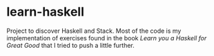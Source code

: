# learn-haskell

Project to discover Haskell and Stack. Most of the code is my implementation of exercises found in the book <i> Learn you a Haskell for Great Good</i> that I tried to push a little further.